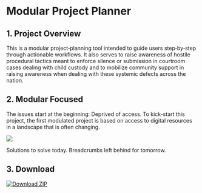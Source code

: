 # Modular Project Planner

## 1. Project Overview

This is a modular project‐planning tool intended to guide users step‐by‐step through actionable workflows. It also serves to raise awareness of hostile procedural tactics meant to enforce silence or submission in courtroom cases dealing with child custody and to mobilize community support in raising awareness when dealing with these systemic defects across the nation.

## 2. Modular Focused

The issues start at the beginning: Deprived of access.
To kick-start this project, the first modulated project is based on access to digital resources in a landscape that is often changing.

<img src ="assets\images\read-me-cover.png.png">

Solutions to solve today. Breadcrumbs left behind for tomorrow.

## 3. Download

[![Download ZIP](https://img.shields.io/badge/Download-ZIP-blue?style=for-the-badge&logo=github)](https://github.com/thinkSavag/modular-project-planner/archive/refs/heads/main.zip)